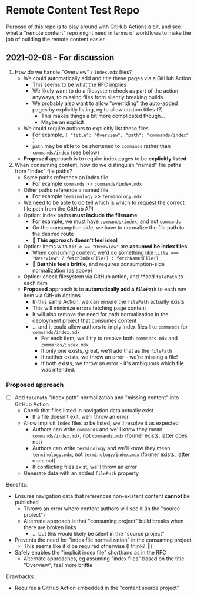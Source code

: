# Remote Content Test Repo

Purpose of this repo is to play around with GitHub Actions a bit, and see what a "remote content" repo might need in terms of workflows to make the job of building the remote content easier.

## 2021-02-08 - For discussion

1. How do we handle "Overview" / `index.mdx` files?
   - We could automatically add and title these pages via a GitHub Action
     - This seems to be what the RFC implies
     - We likely want to do a filesystem check as part of the action anyways, to missing files from silently breaking builds
     - We probably also want to allow "overriding" the auto-added pages by explicitly listing, eg to allow custom titles (?)
       - This makes things a bit more complicated though...
       - Maybe an explicit
   - We could require authors to explicitly list these files
     - For example, `{ "title": "Overview", "path": "commands/index" }`
     - `path` may be able to be shortened to `commands` rather than `commands/index` (see below)
   - **Proposed** approach is to require index pages to be **explicitly listed**
2. When consuming content, how do we distinguish "named" file paths from "index" file paths?
   - Some paths reference an index file
     - For example `commands` >> `commands/index.mdx`
   - Other paths reference a named file
     - For example `terminology` >> `terminology.mdx`
   - We need to be able to do tell which is which to request the correct file path from the GitHub API
   - Option: index paths **must include the filename**
     - For example, we must have `commands/index`, and not `commands`
     - On the consumption side, we have to normalize the file path to the desired route
     - **🚨 This approach doesn't feel ideal**
   - Option: items with `title == "Overview"` are **assumed be index files**
     - When consuming content, we'd do something like `title === "Overview" ? fetchIndexFile() : fetchNamedFile()`
     - **🚨 But this feels brittle**, and requires consumption-side normalization (as above)
   - Option: check filesystem via GitHub action, and \*\*add `filePath` to each item
   - **Proposed** approach is to **automatically add a `filePath`** to each nav item via GitHub Actions
     - In this same Action, we can ensure the `filePath` actually exists
     - This will minimize errors fetching page content
     - It will also remove the need for path normalization in the deployment project that consumes content
     - ... and it could allow authors to imply index files like `commands` for `commands/index.mdx`
       - For each item, we'll try to resolve both `commands.mdx` and `commands/index.mdx`
       - If only one exists, great, we'll add that as the `filePath`
       - If neither exists, we throw an error - we're missing a file!
       - If both exists, we throw an error - it's ambiguous which file was intended.

### Proposed approach

- [ ] Add `filePath` "index path" normalization and "missing content" into GitHub Action
  - Check that files listed in navigation data actually exist
    - If a file doesn't exit, we'll throw an error
  - Allow implicit `index` files to be listed, we'll resolve it as expected
    - Authors can write `commands` and we'll know they mean `commands/index.mdx`, not `commands.mdx` (former exists, latter does not)
    - Authors can write `terminology` and we'll know they mean `terminology.mdx`, not `terminology/index.mdx` (former exists, latter does not)
    - If conflicting files exist, we'll throw an error
  - Generate data with an added `filePath` property

Benefits:

- Ensures navigation data that references non-existent content **cannot** be published
  - Throws an error where content authors will see it (in the "source project")
  - Alternate approach is that "consuming project" build breaks when there are broken links
    - ... but this would likely be silent in the "source project"
- Prevents the need for "index file normalization" in the consuming project
  - This seems like it'd be required otherwise (I think? 🤔)
- Safely enables the "implicit index file" shorthand as in the RFC
  - Alternate approaches, eg assuming "index files" based on the title "Overview", feel more brittle

Drawbacks:

- Requires a GitHub Action embedded in the "content source project"
